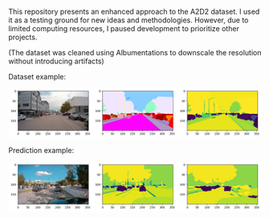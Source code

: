 This repository presents an enhanced approach to the A2D2 dataset. I used it as a testing ground for new ideas and methodologies. However, due to limited computing resources, I paused development to prioritize other projects.


(The dataset was cleaned using Albumentations to downscale the resolution without introducing artifacts)

Dataset example:

![1730718422820](image/README/1730718422820.png)

Prediction example:

![1730718462328](image/README/1730718462328.png)
